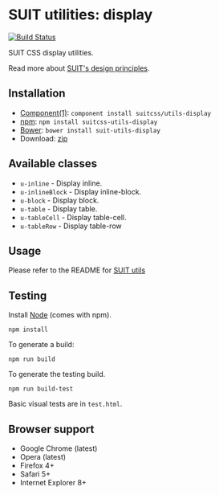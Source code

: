 # SUIT utilities: display

[![Build Status](https://secure.travis-ci.org/suitcss/utils-display.png?branch=master)](http://travis-ci.org/suitcss/utils-display)

SUIT CSS display utilities.

Read more about [SUIT's design principles](https://github.com/suitcss/suit/).

## Installation

* [Component(1)](http://component.io/): `component install suitcss/utils-display`
* [npm](http://npmjs.org/): `npm install suitcss-utils-display`
* [Bower](http://bower.io/): `bower install suit-utils-display`
* Download: [zip](https://github.com/suitcss/utils-display/zipball/master)

## Available classes

* `u-inline` - Display inline.
* `u-inlineBlock` - Display inline-block.
* `u-block` - Display block.
* `u-table` - Display table.
* `u-tableCell` - Display table-cell.
* `u-tableRow` - Display table-row

## Usage

Please refer to the README for [SUIT utils](https://github.com/suitcss/utils/)

## Testing

Install [Node](http://nodejs.org) (comes with npm).

```
npm install
```

To generate a build:

```
npm run build
```

To generate the testing build.

```
npm run build-test
```

Basic visual tests are in `test.html`.

## Browser support

* Google Chrome (latest)
* Opera (latest)
* Firefox 4+
* Safari 5+
* Internet Explorer 8+
